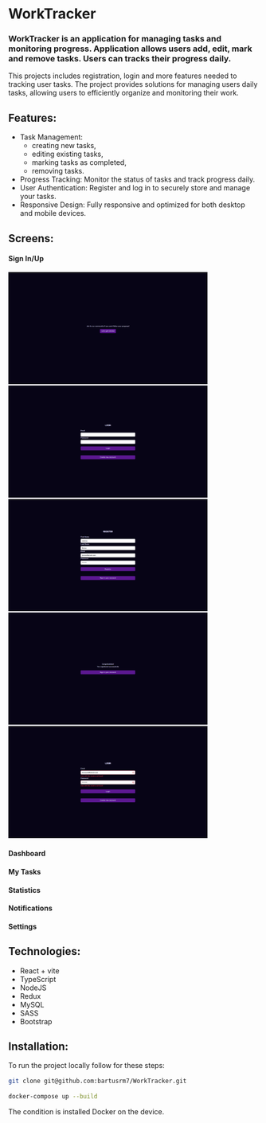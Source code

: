 # WorkTracker

### WorkTracker is an application for managing tasks and monitoring progress. Application allows users add, edit, mark and remove tasks. Users can tracks their progress daily.

This projects includes registration, login and more features needed to tracking user tasks. The project provides solutions for managing users daily tasks, allowing users to efficiently organize and monitoring their work.

## Features:
* Task Management:
  - creating new tasks,
  - editing existing tasks,
  - marking tasks as completed,
  - removing tasks.
* Progress Tracking: Monitor the status of tasks and track progress daily.
* User Authentication: Register and log in to securely store and manage your tasks.
* Responsive Design: Fully responsive and optimized for both desktop and mobile devices.

## Screens:
#### Sign In/Up
<img src="/work-tracker-frontend/src/assets/Zrzut ekranu 2025-04-16 104717.png" width="400" /> <img src="/work-tracker-frontend/src/assets/Zrzut ekranu 2025-04-16 091503.png" width="400" /> 
<img src="/work-tracker-frontend/src/assets/Zrzut ekranu 2025-04-16 091718.png" width="400" /> <img src="/work-tracker-frontend/src/assets/Zrzut ekranu 2025-04-16 091724.png" width="400" /> <img src="/work-tracker-frontend/src/assets/Zrzut ekranu 2025-04-16 091752.png" width="400" /> 


#### Dashboard

#### My Tasks

#### Statistics

#### Notifications

#### Settings

## Technologies:
* React + vite
* TypeScript
* NodeJS
* Redux
* MySQL
* SASS
* Bootstrap
  
## Installation:
To run the project locally follow for these steps:


```bash
git clone git@github.com:bartusrm7/WorkTracker.git
```

```bash
docker-compose up --build
```

The condition is installed Docker on the device.

